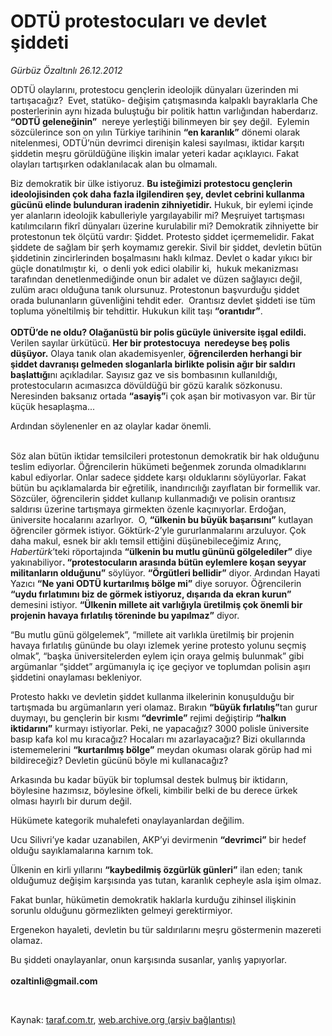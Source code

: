 # ODTÜ protestocuları ve devlet şiddeti

*Gürbüz Özaltınlı 26.12.2012*

<div class="yazi"><p>ODTÜ olaylarını, protestocu gençlerin ideolojik dünyaları üzerinden mi tartışacağız?  Evet, statüko- değişim çatışmasında kalpaklı bayraklarla Che posterlerinin aynı hizada buluştuğu bir politik hattın varlığından haberdarız. <b>“ODTÜ geleneğinin”</b>  nereye yerleştiği bilinmeyen bir şey değil.  Eylemin sözcülerince son on yılın Türkiye tarihinin <b>“en karanlık”</b> dönemi olarak nitelenmesi, ODTÜ’nün devrimci direnişin kalesi sayılması, iktidar karşıtı şiddetin meşru görüldüğüne ilişkin imalar yeteri kadar açıklayıcı. Fakat olayları tartışırken odaklanılacak alan bu olmamalı.</p>
<p>Biz demokratik bir ülke istiyoruz. <b>Bu isteğimizi protestocu gençlerin ideolojisinden çok daha fazla ilgilendiren şey, devlet cebrini kullanma gücünü elinde bulunduran iradenin zihniyetidir.</b> Hukuk, bir eylemi içinde yer alanların ideolojik kabulleriyle yargılayabilir mi? Meşruiyet tartışması katılımcıların fikrî dünyaları üzerine kurulabilir mi? Demokratik zihniyette bir protestonun tek ölçütü vardır: Şiddet. Protesto şiddet içermemelidir. Fakat şiddete de sağlam bir şerh koymamız gerekir. Sivil bir şiddet, devletin bütün şiddetinin zincirlerinden boşalmasını haklı kılmaz. Devlet o kadar yıkıcı bir güçle donatılmıştır ki,  o denli yok edici olabilir ki,  hukuk mekanizması tarafından denetlenmediğinde onun bir adalet ve düzen sağlayıcı değil, zulüm aracı olduğuna tanık olursunuz. Protestonun başvurduğu şiddet orada bulunanların güvenliğini tehdit eder.  Orantısız devlet şiddeti ise tüm topluma yöneltilmiş bir tehdittir. Hukukun kilit taşı <b>“orantıdır”</b>. <br/><br/><b>ODTÜ’de ne oldu? Olağanüstü bir polis gücüyle üniversite işgal edildi.</b> Verilen sayılar ürkütücü. <b>Her bir protestocuya  neredeyse beş polis düşüyor.</b> Olaya tanık olan akademisyenler, <b>öğrencilerden herhangi bir şiddet davranışı gelmeden sloganlarla birlikte polisin ağır bir saldırı başlattığı</b>nı açıkladılar. Sayısız gaz ve sis bombasının kullanıldığı, protestocuların acımasızca dövüldüğü bir gözü karalık sözkonusu. Neresinden baksanız ortada <b>“asayiş”</b>i çok aşan bir motivasyon var. Bir tür küçük hesaplaşma...</p>
<p>Ardından söylenenler en az olaylar kadar önemli.</p>
<p> <br/>Söz alan bütün iktidar temsilcileri protestonun demokratik bir hak olduğunu teslim ediyorlar. Öğrencilerin hükümeti beğenmek zorunda olmadıklarını kabul ediyorlar. Onlar sadece şiddete karşı olduklarını söylüyorlar. Fakat bütün bu açıklamalarda bir eğretilik, inandırıcılığı zayıflatan bir formellik var. Sözcüler, öğrencilerin şiddet kullanıp kullanmadığı ve polisin orantısız saldırısı üzerine tartışmaya girmekten özenle kaçınıyorlar. Erdoğan, üniversite hocalarını azarlıyor.  O, <b>“ülkenin bu büyük başarısını”</b> kutlayan öğrenciler görmek istiyor. Göktürk-2’yle gururlanmalarını arzuluyor. Çok daha makul, esnek bir aklı temsil ettiğini düşünebileceğimiz Arınç, <i>Habertürk</i>’teki röportajında <b>“ülkenin bu mutlu gününü gölgelediler”</b> diye yakınabiliyor<b>. “protestocuların arasında bütün eylemlere koşan seyyar militanların olduğunu”</b> söylüyor. <b>“Örgütleri bellidir”</b> diyor. Ardından Hayati Yazıcı <b>“Ne yani ODTÜ kurtarılmış bölge mi”</b> diye soruyor. Öğrencilerin  <b>“uydu fırlatımını biz de görmek istiyoruz, dışarıda da ekran kurun”</b> demesini istiyor. <b>“Ülkenin millete ait varlığıyla üretilmiş çok önemli bir projenin havaya fırlatılış töreninde bu yapılmaz”</b> diyor. </p>
<p>“Bu mutlu günü gölgelemek”, “millete ait varlıkla üretilmiş bir projenin havaya fırlatılış gününde bu olayı izlemek yerine protesto yolunu seçmiş olmak”, “başka üniversitelerden eylem için oraya gelmiş bulunmak” gibi argümanlar “şiddet” argümanıyla iç içe geçiyor ve toplumdan polisin aşırı şiddetini onaylaması bekleniyor. </p>
<p>Protesto hakkı ve devletin şiddet kullanma ilkelerinin konuşulduğu bir tartışmada bu argümanların yeri olamaz. Bırakın <b>“büyük fırlatılış”</b>tan gurur duymayı, bu gençlerin bir kısmı <b>“devrimle”</b> rejimi değiştirip <b>“halkın iktidarını”</b> kurmayı istiyorlar. Peki, ne yapacağız? 3000 polisle üniversite basıp kafa kol mu kıracağız? Hocaları mı azarlayacağız? Bizi okullarında istememelerini <b>“kurtarılmış bölge”</b> meydan okuması olarak görüp had mi bildireceğiz? Devletin gücünü böyle mi kullanacağız? </p>
<p>Arkasında bu kadar büyük bir toplumsal destek bulmuş bir iktidarın, böylesine hazımsız, böylesine öfkeli, kimbilir belki de bu derece ürkek olması hayırlı bir durum değil.</p>
<p>Hükümete kategorik muhalefeti onaylayanlardan değilim.</p>
<p>Ucu Silivri’ye kadar uzanabilen, AKP’yi devirmenin <b>“devrimci”</b> bir hedef olduğu sayıklamalarına karnım tok.</p>
<p>Ülkenin en kirli yıllarını <b>“kaybedilmiş özgürlük günleri”</b> ilan eden; tanık olduğumuz değişim karşısında yas tutan, karanlık cepheyle asla işim olmaz.</p>
<p>Fakat bunlar, hükümetin demokratik haklarla kurduğu zihinsel ilişkinin sorunlu olduğunu görmezlikten gelmeyi gerektirmiyor.</p>
<p>Ergenekon hayaleti, devletin bu tür saldırılarını meşru göstermenin mazereti olamaz.</p>
<p>Bu şiddeti onaylayanlar, onun karşısında susanlar, yanlış yapıyorlar.  <br/><br/><b>ozaltinli@gmail.com</b></p>
<p> </p>
</div>

Kaynak: [taraf.com.tr](http://www.taraf.com.tr/gurbuz-ozaltinli/makale-odtu-protestoculari-ve-devlet-siddeti.htm), [web.archive.org (arşiv bağlantısı)](http://web.archive.org/web/20131107101739/http://www.taraf.com.tr/gurbuz-ozaltinli/makale-odtu-protestoculari-ve-devlet-siddeti.htm)

